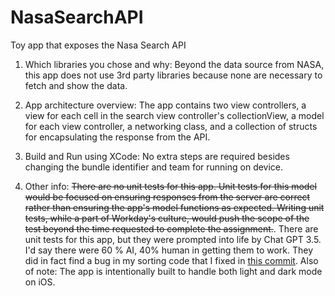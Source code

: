 # NasaSearchAPI
Toy app that exposes the Nasa Search API

1. Which libraries you chose and why:
Beyond the data source from NASA, this app does not use 3rd party libraries because none are necessary to fetch and show the data.  

2. App architecture overview:
The app contains two view controllers, a view for each cell in the search view controller's collectionView, a model for each view controller, a networking class, and a collection of structs for encapsulating the response from the API.

3. Build and Run using XCode:  No extra steps are required besides changing the bundle identifier and team for running on device.

4. Other info:  ~~There are no unit tests for this app.  Unit tests for this model would be focused on ensuring responses from the server are correct rather than ensuring the app's model functions as expected.  Writing unit tests, while a part of Workday's culture, would push the scope of the test beyond the time requested to complete the assignment.~~. There are unit tests for this app, but they were prompted into life by Chat GPT 3.5.  I'd say there were 60 % AI, 40% human in getting them to work.  They did in fact find a bug in my sorting code that I fixed in [this commit](https://github.com/voxels/NasaSearchAPI/commit/7c357c22247c451f8ff01186294ac7b04783e8e9). Also of note: The app is intentionally built to handle both light and dark mode on iOS.


